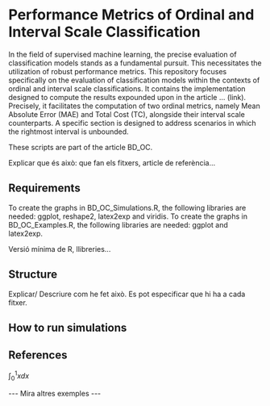 # Performance Metrics of Ordinal and Interval Scale Classification

In the field of supervised machine learning, the precise evaluation of classification models stands as a fundamental pursuit. This necessitates the utilization of robust performance metrics. This repository focuses specifically on the evaluation of classification models within the contexts of ordinal and interval scale classifications. It contains the implementation designed to compute the results expounded upon in the article ... (link). Precisely, it facilitates the computation of two ordinal metrics, namely Mean Absolute Error (MAE) and Total Cost (TC), alongside their interval scale counterparts. A specific section is designed to address scenarios in which the rightmost interval is unbounded.


These scripts are part of the article BD_OC.

Explicar que és això: que fan els fitxers, article de referència...

## Requirements

To create the graphs in BD_OC_Simulations.R, the following libraries are needed: ggplot, reshape2, latex2exp and viridis.
To create the graphs in BD_OC_Examples.R, the following libraries are needed: ggplot and latex2exp.


Versió mínima de R, llibreries...

## Structure

Explicar/ Descriure com he fet això.
Es pot especificar que hi ha a cada fitxer.

## How to run simulations

## References
$\int_0^1 xdx$




--- Mira altres exemples ---
